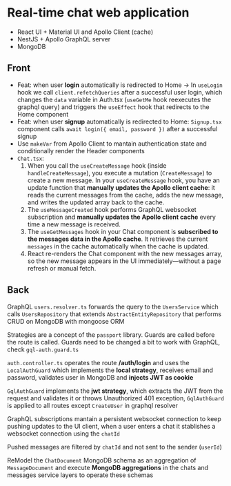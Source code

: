 # Real-time chat web application

- React UI + Material UI and Apollo Client (cache)
- NestJS + Apollo GraphQL server
- MongoDB

## Front

- Feat: when user **login** automatically is redirected to Home -> In `useLogin` hook we call `client.refetchQueries` after a successful user login, which changes the `data` variable in Auth.tsx (`useGetMe` hook reexecutes the graphql query) and triggers the `useEffect` hook that redirects to the Home component
- Feat: when user **signup** automatically is redirected to Home: `Signup.tsx` component calls `await login({ email, password })` after a successful signup
- Use `makeVar` from Apollo Client to mantain authentication state and conditionally render the Header components
- `Chat.tsx`:
  1. When you call the `useCreateMessage` hook (inside `handleCreateMessage`), you execute a mutation (`CreateMessage`) to create a new message. In your `useCreateMessage` hook, you have an update function that **manually updates the Apollo client cache**: it reads the current messages from the cache, adds the new message, and writes the updated array back to the cache.
  2. The `useMessageCreated` hook performs GraphQL websocket subscription and **manually updates the Apollo client cache** every time a new message is received.
  3. The `useGetMessages` hook in your Chat component is **subscribed to the messages data in the Apollo cache**. It retrieves the current `messages` in the cache automatically when the cache is updated.
  4. React re-renders the Chat component with the new messages array, so the new message appears in the UI immediately—without a page refresh or manual fetch.

## Back

GraphQL `users.resolver.ts` forwards the query to the `UsersService` which calls `UsersRepository` that extends `AbstractEntityRepository` that performs CRUD on MongoDB with mongoose ORM

Strategies are a concept of the `passport` library.
Guards are called before the route is called. Guards need to be changed a bit to work with GraphQL, check `gql-auth.guard.ts`

`auth.controller.ts` operates the route **/auth/login** and uses the `LocalAuthGuard` which implements the **local strategy**, receives email and password, validates user in MongoDB and **injects JWT as cookie**

`GqlAuthGuard` implements the **jwt strategy**, which extracts the JWT from the request and validates it or throws Unauthorized 401 exception, `GqlAuthGuard` is applied to all routes except `CreateUser` in graphql resolver

GraphQL subscriptions mantain a persistent websocket connection to keep pushing updates to the UI client, when a user enters a chat it stablishes a websocket connection using the `chatId`

Pushed messages are filtered by `chatId` and not sent to the sender (`userId`)

ReModel the `ChatDocument` MongoDB schema as an aggregation of `MessageDocument` and execute **MongoDB aggregations** in the chats and messages service layers to operate these schemas
